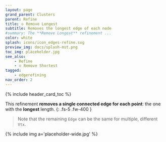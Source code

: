 ```yaml
---
layout: page
grand_parent: Clusters
parent: Refine
title: 🝔 Remove Longest
subtitle: Removes the longest edge of each node
#summary: The **Remove Longest** refinement ...
color: white
splash: icons/icon_edges-refine.svg
preview_img: docs/splash-mst.png
toc_img: placeholder.jpg
see_also:
    - Refine
    - 🝔 Remove Shortest
tagged: 
    - edgerefining
nav_order: 2
---
```


{% include header_card_toc %}

This refinement **removes a single connected edge for each point**: the one with the **longest** length.
{: .fs-5 .fw-400 } 

>Note that the remaining `Edge` can be the same for multiple, different `Vtx`.

{% include img a='placeholder-wide.jpg' %}
